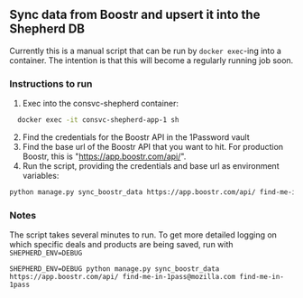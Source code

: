 ## Sync data from Boostr and upsert it into the Shepherd DB

Currently this is a manual script that can be run by `docker exec`-ing into a container. The intention is that this will become a regularly running job soon.

### Instructions to run

1. Exec into the consvc-shepherd container:
  ```sh
    docker exec -it consvc-shepherd-app-1 sh
  ```
2. Find the credentials for the Boostr API in the 1Password vault
3. Find the base url of the Boostr API that you want to hit. For production Boostr, this is "https://app.boostr.com/api/".
4. Run the script, providing the credentials and base url as environment variables:
```sh
python manage.py sync_boostr_data https://app.boostr.com/api/ find-me-in-1pass@mozilla.com find-me-in-1pass
```

### Notes

The script takes several minutes to run. To get more detailed logging on which specific deals and products are being saved, run with `SHEPHERD_ENV=DEBUG`

```shell
SHEPHERD_ENV=DEBUG python manage.py sync_boostr_data https://app.boostr.com/api/ find-me-in-1pass@mozilla.com find-me-in-1pass
```
